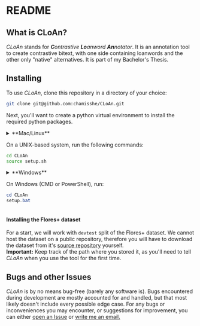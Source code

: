 # README
## What is CLoAn?
_CLoAn_ stands for _**C**ontrastive **Lo**anword **An**notator_. It is an annotation tool to create contrastive bitext, with one side containing loanwords and the other only "native" alternatives. It is part of my Bachelor's Thesis.

## Installing
To use _CLoAn_, clone this repository in a directory of your choice:

```bash
git clone git@github.com:chamisshe/CLoAn.git
```
Next, you'll want to create a python virtual environment to install the required python packages.
<details>
    
<summary>**Mac/Linux**<summary/>

On a UNIX-based system, run the following commands:
    
```bash
cd CLoAn
source setup.sh
```

</details>

<details>

<summary>**Windows**<summary/>

On Windows (CMD or PowerShell), run:
    
```powershell
cd CLoAn
setup.bat
```

</details>

#### Installing the Flores+ dataset
For a start, we will work with `devtest` split of the Flores+ dataset. We cannot host the dataset on a public repository, therefore you will have to download the dataset from it's [source repository](https://github.com/openlanguagedata/flores?tab=readme-ov-file#download-the-dataset) yourself.<br>
**Important:** Keep track of the path where you stored it, as you'll need to tell _CLoAn_ when you use the tool for the first time.

## Bugs and other Issues
_CLoAn_ is by no means bug-free (barely any software is). Bugs encountered during development are mostly accounted for and handled, but that most likely doesn't include every possible edge case. For any bugs or inconveniences you may encounter, or suggestions for improvement, you can either [open an Issue](https://github.com/chamisshe/CLoAn/issues/new) or [write me an email.](mailto:michadavid.hess@uzh.ch)
